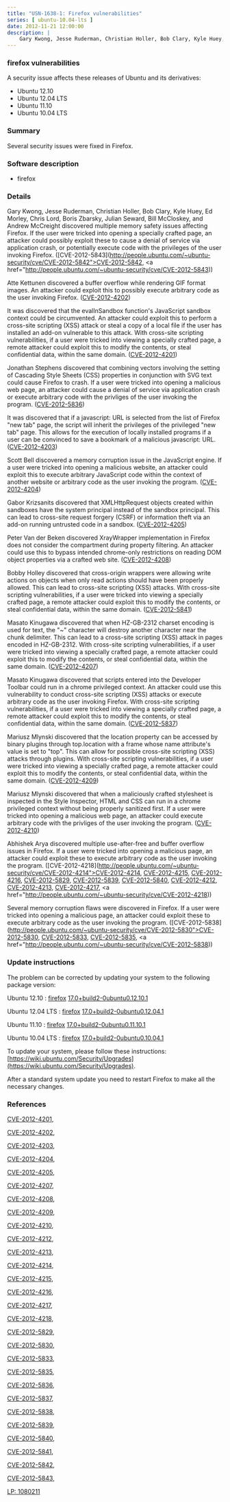 ```yaml
---
title: "USN-1638-1: Firefox vulnerabilities"
series: [ ubuntu-10.04-lts ]
date: 2012-11-21 12:00:00
description: |
    Gary Kwong, Jesse Ruderman, Christian Holler, Bob Clary, Kyle Huey, Ed Morley, Chris Lord, Boris Zbarsky, Julian Seward, Bill McCloskey, and Andrew McCreight discovered multiple memory safety issues affecting Firefox. If the user were tricked into opening a specially crafted page, an attacker could possibly exploit these to cause a denial of service via application crash, or potentially execute code with the privileges of the user invoking Firefox. ([CVE-2012-5843](http://people.ubuntu.com/~ubuntu-security/cve/CVE-2012-5842">CVE-2012-5842</a>, <a href="http://people.ubuntu.com/~ubuntu-security/cve/CVE-2012-5843))
--- 
```

 
### firefox vulnerabilities

A security issue affects these releases of Ubuntu and its derivatives:

* Ubuntu 12.10
* Ubuntu 12.04 LTS
* Ubuntu 11.10
* Ubuntu 10.04 LTS

### Summary

Several security issues were fixed in Firefox. 

### Software description

* firefox 

### Details

Gary Kwong, Jesse Ruderman, Christian Holler, Bob Clary, Kyle Huey, Ed Morley, Chris Lord, Boris Zbarsky, Julian Seward, Bill McCloskey, and Andrew McCreight discovered multiple memory safety issues affecting Firefox. If the user were tricked into opening a specially crafted page, an attacker could possibly exploit these to cause a denial of service via application crash, or potentially execute code with the privileges of the user invoking Firefox. ([CVE-2012-5843](http://people.ubuntu.com/~ubuntu-security/cve/CVE-2012-5842">CVE-2012-5842</a>, <a href="http://people.ubuntu.com/~ubuntu-security/cve/CVE-2012-5843))

Atte Kettunen discovered a buffer overflow while rendering GIF format images. An attacker could exploit this to possibly execute arbitrary code as the user invoking Firefox. ([CVE-2012-4202](http://people.ubuntu.com/~ubuntu-security/cve/CVE-2012-4202))

It was discovered that the evalInSandbox function&#39;s JavaScript sandbox context could be circumvented. An attacker could exploit this to perform a cross-site scripting (XSS) attack or steal a copy of a local file if the user has installed an add-on vulnerable to this attack. With cross-site scripting vulnerabilities, if a user were tricked into viewing a specially crafted page, a remote attacker could exploit this to modify the contents, or steal confidential data, within the same domain. ([CVE-2012-4201](http://people.ubuntu.com/~ubuntu-security/cve/CVE-2012-4201))

Jonathan Stephens discovered that combining vectors involving the setting of Cascading Style Sheets (CSS) properties in conjunction with SVG text could cause Firefox to crash. If a user were tricked into opening a malicious web page, an attacker could cause a denial of service via application crash or execute arbitrary code with the privliges of the user invoking the program. ([CVE-2012-5836](http://people.ubuntu.com/~ubuntu-security/cve/CVE-2012-5836))

It was discovered that if a javascript: URL is selected from the list of Firefox &quot;new tab&quot; page, the script will inherit the privileges of the privileged &quot;new tab&quot; page. This allows for the execution of locally installed programs if a user can be convinced to save a bookmark of a malicious javascript: URL. ([CVE-2012-4203](http://people.ubuntu.com/~ubuntu-security/cve/CVE-2012-4203))

Scott Bell discovered a memory corruption issue in the JavaScript engine. If a user were tricked into opening a malicious website, an attacker could exploit this to execute arbitrary JavaScript code within the context of another website or arbitrary code as the user invoking the program. ([CVE-2012-4204](http://people.ubuntu.com/~ubuntu-security/cve/CVE-2012-4204))

Gabor Krizsanits discovered that XMLHttpRequest objects created within sandboxes have the system principal instead of the sandbox principal. This can lead to cross-site request forgery (CSRF) or information theft via an add-on running untrusted code in a sandbox. ([CVE-2012-4205](http://people.ubuntu.com/~ubuntu-security/cve/CVE-2012-4205))

Peter Van der Beken discovered XrayWrapper implementation in Firefox does not consider the compartment during property filtering. An attacker could use this to bypass intended chrome-only restrictions on reading DOM object properties via a crafted web site. ([CVE-2012-4208](http://people.ubuntu.com/~ubuntu-security/cve/CVE-2012-4208))

Bobby Holley discovered that cross-origin wrappers were allowing write actions on objects when only read actions should have been properly allowed. This can lead to cross-site scripting (XSS) attacks. With cross-site scripting vulnerabilities, if a user were tricked into viewing a specially crafted page, a remote attacker could exploit this to modify the contents, or steal confidential data, within the same domain. ([CVE-2012-5841](http://people.ubuntu.com/~ubuntu-security/cve/CVE-2012-5841))

Masato Kinugawa discovered that when HZ-GB-2312 charset encoding is used for text, the &quot;~&quot; character will destroy another character near the chunk delimiter. This can lead to a cross-site scripting (XSS) attack in pages encoded in HZ-GB-2312. With cross-site scripting vulnerabilities, if a user were tricked into viewing a specially crafted page, a remote attacker could exploit this to modify the contents, or steal confidential data, within the same domain. ([CVE-2012-4207](http://people.ubuntu.com/~ubuntu-security/cve/CVE-2012-4207))

Masato Kinugawa discovered that scripts entered into the Developer Toolbar could run in a chrome privileged context. An attacker could use this vulnerability to conduct cross-site scripting (XSS) attacks or execute arbitrary code as the user invoking Firefox. With cross-site scripting vulnerabilities, if a user were tricked into viewing a specially crafted page, a remote attacker could exploit this to modify the contents, or steal confidential data, within the same domain. ([CVE-2012-5837](http://people.ubuntu.com/~ubuntu-security/cve/CVE-2012-5837))

Mariusz Mlynski discovered that the location property can be accessed by binary plugins through top.location with a frame whose name attribute&#39;s value is set to &quot;top&quot;. This can allow for possible cross-site scripting (XSS) attacks through plugins. With cross-site scripting vulnerabilities, if a user were tricked into viewing a specially crafted page, a remote attacker could exploit this to modify the contents, or steal confidential data, within the same domain. ([CVE-2012-4209](http://people.ubuntu.com/~ubuntu-security/cve/CVE-2012-4209))

Mariusz Mlynski discovered that when a maliciously crafted stylesheet is inspected in the Style Inspector, HTML and CSS can run in a chrome privileged context without being properly sanitized first. If a user were tricked into opening a malicious web page, an attacker could execute arbitrary code with the privliges of the user invoking the program. ([CVE-2012-4210](http://people.ubuntu.com/~ubuntu-security/cve/CVE-2012-4210))

Abhishek Arya discovered multiple use-after-free and buffer overflow issues in Firefox. If a user were tricked into opening a malicious page, an attacker could exploit these to execute arbitrary code as the user invoking the program. ([CVE-2012-4218](http://people.ubuntu.com/~ubuntu-security/cve/CVE-2012-4214">CVE-2012-4214</a>, <a href="http://people.ubuntu.com/~ubuntu-security/cve/CVE-2012-4215">CVE-2012-4215</a>, <a href="http://people.ubuntu.com/~ubuntu-security/cve/CVE-2012-4216">CVE-2012-4216</a>, <a href="http://people.ubuntu.com/~ubuntu-security/cve/CVE-2012-5829">CVE-2012-5829</a>, <a href="http://people.ubuntu.com/~ubuntu-security/cve/CVE-2012-5839">CVE-2012-5839</a>, <a href="http://people.ubuntu.com/~ubuntu-security/cve/CVE-2012-5840">CVE-2012-5840</a>, <a href="http://people.ubuntu.com/~ubuntu-security/cve/CVE-2012-4212">CVE-2012-4212</a>, <a href="http://people.ubuntu.com/~ubuntu-security/cve/CVE-2012-4213">CVE-2012-4213</a>, <a href="http://people.ubuntu.com/~ubuntu-security/cve/CVE-2012-4217">CVE-2012-4217</a>, <a href="http://people.ubuntu.com/~ubuntu-security/cve/CVE-2012-4218))

Several memory corruption flaws were discovered in Firefox. If a user were tricked into opening a malicious page, an attacker could exploit these to execute arbitrary code as the user invoking the program. ([CVE-2012-5838](http://people.ubuntu.com/~ubuntu-security/cve/CVE-2012-5830">CVE-2012-5830</a>, <a href="http://people.ubuntu.com/~ubuntu-security/cve/CVE-2012-5833">CVE-2012-5833</a>, <a href="http://people.ubuntu.com/~ubuntu-security/cve/CVE-2012-5835">CVE-2012-5835</a>, <a href="http://people.ubuntu.com/~ubuntu-security/cve/CVE-2012-5838)) 

### Update instructions

The problem can be corrected by updating your system to the following package version:

Ubuntu 12.10
 : [firefox](https://launchpad.net/ubuntu/+source/firefox) <span> [17.0+build2-0ubuntu0.12.10.1](https://launchpad.net/ubuntu/+source/firefox/17.0+build2-0ubuntu0.12.10.1) </span> 

Ubuntu 12.04 LTS
 : [firefox](https://launchpad.net/ubuntu/+source/firefox) <span> [17.0+build2-0ubuntu0.12.04.1](https://launchpad.net/ubuntu/+source/firefox/17.0+build2-0ubuntu0.12.04.1) </span> 

Ubuntu 11.10
 : [firefox](https://launchpad.net/ubuntu/+source/firefox) <span> [17.0+build2-0ubuntu0.11.10.1](https://launchpad.net/ubuntu/+source/firefox/17.0+build2-0ubuntu0.11.10.1) </span> 

Ubuntu 10.04 LTS
 : [firefox](https://launchpad.net/ubuntu/+source/firefox) <span> [17.0+build2-0ubuntu0.10.04.1](https://launchpad.net/ubuntu/+source/firefox/17.0+build2-0ubuntu0.10.04.1) </span> 

To update your system, please follow these instructions: [https://wiki.ubuntu.com/Security/Upgrades](https://wiki.ubuntu.com/Security/Upgrades).

After a standard system update you need to restart Firefox to make all the necessary changes. 

### References

 [CVE-2012-4201](http://people.ubuntu.com/~ubuntu-security/cve/CVE-2012-4201), 

 [CVE-2012-4202](http://people.ubuntu.com/~ubuntu-security/cve/CVE-2012-4202), 

 [CVE-2012-4203](http://people.ubuntu.com/~ubuntu-security/cve/CVE-2012-4203), 

 [CVE-2012-4204](http://people.ubuntu.com/~ubuntu-security/cve/CVE-2012-4204), 

 [CVE-2012-4205](http://people.ubuntu.com/~ubuntu-security/cve/CVE-2012-4205), 

 [CVE-2012-4207](http://people.ubuntu.com/~ubuntu-security/cve/CVE-2012-4207), 

 [CVE-2012-4208](http://people.ubuntu.com/~ubuntu-security/cve/CVE-2012-4208), 

 [CVE-2012-4209](http://people.ubuntu.com/~ubuntu-security/cve/CVE-2012-4209), 

 [CVE-2012-4210](http://people.ubuntu.com/~ubuntu-security/cve/CVE-2012-4210), 

 [CVE-2012-4212](http://people.ubuntu.com/~ubuntu-security/cve/CVE-2012-4212), 

 [CVE-2012-4213](http://people.ubuntu.com/~ubuntu-security/cve/CVE-2012-4213), 

 [CVE-2012-4214](http://people.ubuntu.com/~ubuntu-security/cve/CVE-2012-4214), 

 [CVE-2012-4215](http://people.ubuntu.com/~ubuntu-security/cve/CVE-2012-4215), 

 [CVE-2012-4216](http://people.ubuntu.com/~ubuntu-security/cve/CVE-2012-4216), 

 [CVE-2012-4217](http://people.ubuntu.com/~ubuntu-security/cve/CVE-2012-4217), 

 [CVE-2012-4218](http://people.ubuntu.com/~ubuntu-security/cve/CVE-2012-4218), 

 [CVE-2012-5829](http://people.ubuntu.com/~ubuntu-security/cve/CVE-2012-5829), 

 [CVE-2012-5830](http://people.ubuntu.com/~ubuntu-security/cve/CVE-2012-5830), 

 [CVE-2012-5833](http://people.ubuntu.com/~ubuntu-security/cve/CVE-2012-5833), 

 [CVE-2012-5835](http://people.ubuntu.com/~ubuntu-security/cve/CVE-2012-5835), 

 [CVE-2012-5836](http://people.ubuntu.com/~ubuntu-security/cve/CVE-2012-5836), 

 [CVE-2012-5837](http://people.ubuntu.com/~ubuntu-security/cve/CVE-2012-5837), 

 [CVE-2012-5838](http://people.ubuntu.com/~ubuntu-security/cve/CVE-2012-5838), 

 [CVE-2012-5839](http://people.ubuntu.com/~ubuntu-security/cve/CVE-2012-5839), 

 [CVE-2012-5840](http://people.ubuntu.com/~ubuntu-security/cve/CVE-2012-5840), 

 [CVE-2012-5841](http://people.ubuntu.com/~ubuntu-security/cve/CVE-2012-5841), 

 [CVE-2012-5842](http://people.ubuntu.com/~ubuntu-security/cve/CVE-2012-5842), 

 [CVE-2012-5843](http://people.ubuntu.com/~ubuntu-security/cve/CVE-2012-5843), 

 [LP: 1080211](https://launchpad.net/bugs/1080211)
 
